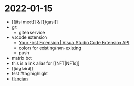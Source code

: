 # 2022-01-15
- [[jitsi meet]] & [[jigasi]]
- git
  - gitea service
- vscode extension
  - [Your First Extension | Visual Studio Code Extension
API](https://code.visualstudio.com/api/get-started/your-first-extension)
  - colors for existing/non-existing
  - push
- matrix bot
- this is a link alias for [[NFT|NFTs]]
- [[big bird]]
- test #tag highlight
- [flancian](https://anagora.org/flancian)